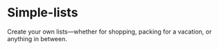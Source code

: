# Simple-lists
Create your own lists—whether for shopping, packing for a vacation, or anything in between.
